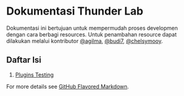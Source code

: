 # Dokumentasi Thunder Lab 

Dokumentasi ini bertujuan untuk mempermudah proses developmen dengan cara berbagi resources.
Untuk penambahan resource dapat dilakukan melalui kontributor [@agilma](https://github.com/agilma), [@budi7](https://github.com/budi7), [@chelsymooy](https://github.com/chelsymooy).

## Daftar Isi
1. [Plugins Testing](https://ThunderID.github.io/plugins-testing.md)




For more details see [GitHub Flavored Markdown](https://guides.github.com/features/mastering-markdown/).
